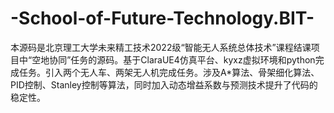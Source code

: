 # -School-of-Future-Technology.BIT-
本源码是北京理工大学未来精工技术2022级“智能无人系统总体技术”课程结课项目中“空地协同”任务的源码。基于ClaraUE4仿真平台、kyxz虚拟环境和python完成任务。引入两个无人车、两架无人机完成任务。涉及A*算法、骨架细化算法、PID控制、Stanley控制等算法，同时加入动态增益系数与预测技术提升了代码的稳定性。
